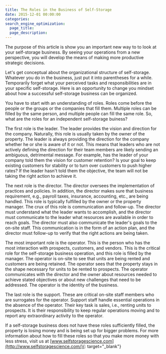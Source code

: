```yaml
---
title: The Roles in the Business of Self-Storage
date: 2015-12-01 00:00:00
categories:
search_engine_optimization:
  page_title:
  page_description:
---
```


The purpose of this article is show you an important new way to to look at your self-storage business. By seeing your operations from a new perspective, you will develop the means of making more productive strategic decisions.

Let's get conceptual about the organizational structure of self-storage. Whatever you do in the business, just put it into parentheses for a while. Temporarily forget what your perceived tasks and responsibilities are in your specific self-storage. Here is an opportunity to change you mindset about how a successful self-storage business can be organized.

You have to start with an understanding of roles. Roles come before the people or the groups or the companies that fill them. Multiple roles can be filled by the same person, and multiple people can fill the same role. So, what are the roles for an independent self-storage buiness?

The first role is the leader. The leader provides the vision and direction for the company.​ Naturally, this role is usually taken by the owner of the property. The leader is always providing the direction for the company whether he or she is aware of it or not. This means that leaders who are not actively defining the direction for their team members are likely sending an ambiguous, detrimental message. For example, has the leader of your company told them the vision for customer retention? Is your goal to keep existing customers for stability or to turn over customers to push higher rates? If the leader hasn't told them the objective, the team will not be taking the right action to achieve it.

​The next role is the director. The director oversees the implementation of practices and policies. In addition, the director makes sure that business requirement, e.g., payroll taxes, insurance, accounting, etc., are being handled. This role is typically fulfilled by the owner or the property manager. The crux of this role is communication and follow-up. The director must understand what the leader wants to accomplish, and the director must communicate to the leader what resources are available in order to reach goals. The director must also communicate the leader's goals to the on-site staff. This communication is in the form of an action plan, and the director must follow-up to verify that the right actions are being taken.

​The most important role is the operator. This is the person who has the most interaction with prospects, customers, and vendors. This is the critical role for the self-storage business operation, and this role is filled by the manager. The operator is on-site to see that units are being rented and customers are being retained. The operator sees that the property stays in the shape necessary for units to be rented to prospects. The operator communicates with the director and the owner about resources needed to achieve stated objectives or about new challenges that need to be addressed. The operator is the identity of the business.

The last role is the support. These are critical on-site staff members who are surrogates for the operator. Support staff handle essential operations in the absence of the operator. Their key task is sales, i.e., renting units to prospects. It is their responsibility to keep regular operations moving and to report any extraordinary activity to the operator.

If a self-storage business does not have these roles sufficiently filled, the property is losing money and is being set up for bigger problems. For more information about how to fill these roles so that you make more money with less stress, visit us at [www.selfstoragescience.com](http://www.selfstoragescience.com/){: target="_blank"}